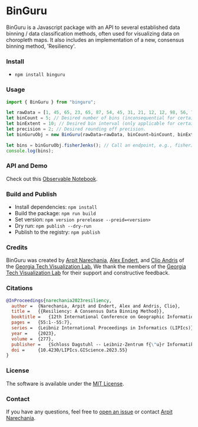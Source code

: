 # BinGuru

BinGuru is a Javascript package with an API to several established data binning / data classification methods, often used for visualizing data on choropleth maps. It also includes an implementation of a new, consensus binning method, 'Resiliency'.


### Install
- `npm install binguru`


### Usage

```ts
import { BinGuru } from "binguru";

let rawData = [1, 45, 65, 23, 65, 87, 54, 45, 31, 21, 12, 12, 98, 56, 76, null, null, "nan", undefined, "", "null"]; // Input array of numbers, strings, nulls, nans, undefineds.
let binCount = 5; // Desired number of bins (inconsequential for certain binning methods, e.g., boxPlot).
let binExtent = 10; // Desired bin interval (only applicable for certain binning methods, e.g., definedInterval).
let precision = 2; // Desired rounding off precision.
let binGuruObj = new BinGuru(rawData=rawData, binCount=binCount, binExtent=binExtent, precision=precision); // Initialize an instance of BinGuru

let bins = binGuruObj.fisherJenks(); // Call an endpoint, e.g., fisherJenks() to bin using the FisherJenks / Natural Breaks binning method first.
console.log(bins);
```

### API and Demo
Check out this <a target="_blank" href="https://observablehq.com/@arpitnarechania/binguru-demo">Observable Notebook</a>.


### Build and Publish
- Install dependencies: `npm install`
- Build the package: `npm run build`
- Set version: `npm version prerelease --preid=<version>`
- Dry run: `npm publish --dry-run`
- Publish to the registry: `npm publish`


### Credits
BinGuru was created by
<a target="_blank" href="http://narechania.com">Arpit Narechania</a>, <a href="https://va.gatech.edu/endert/">Alex Endert</a>, and <a href="https://friendlycities.gatech.edu/">Clio Andris</a> of the <a target="_blank" href="https://vis.gatech.edu/">Georgia Tech Visualization Lab.</a> We thank the members of the <a target="_blank" href="http://vis.gatech.edu/">Georgia Tech Visualization Lab</a> for their support and constructive feedback.</p>


### Citations
```bibTeX
@InProceedings{narechania2023resiliency,
  author =	{Narechania, Arpit and Endert, Alex and Andris, Clio},
  title =	{{Resiliency: A Consensus Data Binning Method}},
  booktitle =	{12th International Conference on Geographic Information Science (GIScience 2023)},
  pages =	{55:1--55:7},
  series =	{Leibniz International Proceedings in Informatics (LIPIcs)},
  year =	{2023},
  volume =	{277},
  publisher =	{Schloss Dagstuhl -- Leibniz-Zentrum f{\"u}r Informatik},
  doi =		{10.4230/LIPIcs.GIScience.2023.55}
}
```

### License
The software is available under the [MIT License](https://github.com/arpitnarechania/binguru/blob/master/LICENSE).


### Contact
If you have any questions, feel free to [open an issue](https://github.com/arpitnarechania/binguru/issues/new/choose) or contact [Arpit Narechania](http://narechania.com).
